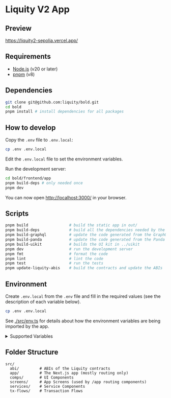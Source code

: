 # Liquity V2 App

## Preview

<https://liquity2-sepolia.vercel.app/>

## Requirements

- [Node.js](https://nodejs.org/) (v20 or later)
- [pnpm](https://pnpm.io/) (v8)

## Dependencies

```sh
git clone git@github.com:liquity/bold.git
cd bold
pnpm install # install dependencies for all packages
```

## How to develop

Copy the `.env` file to `.env.local`:

```sh
cp .env .env.local
```

Edit the `.env.local` file to set the environment variables.

Run the development server:

```sh
cd bold/frontend/app
pnpm build-deps # only needed once
pnpm dev
```

You can now open <http://localhost:3000/> in your browser.

## Scripts

```sh
pnpm build                  # build the static app in out/
pnpm build-deps             # build all the dependencies needed by the app
pnpm build-graphql          # update the code generated from the GraphQL queries
pnpm build-panda            # update the code generated from the Panda CSS config
pnpm build-uikit            # builds the UI kit in ../uikit
pnpm dev                    # run the development server
pnpm fmt                    # format the code
pnpm lint                   # lint the code
pnpm test                   # run the tests
pnpm update-liquity-abis    # build the contracts and update the ABIs
```

## Environment

Create `.env.local` from the `.env` file and fill in the required values (see the description of each variable below).

```sh
cp .env .env.local
```

See [./src/env.ts](./src/env.ts) for details about how the environment variables are being imported by the app.

<details>
<summary>Supported Variables</summary>

### `NEXT_PUBLIC_ACCOUNT_SCREEN`

Enable or disable the account screen (meant for testing purposes).

```dosini
# Example
NEXT_PUBLIC_ACCOUNT_SCREEN=false
```

### `NEXT_PUBLIC_APP_COMMIT_URL`

The URL template for linking to specific app commits in the repository. Set to `false` to disable.

```dosini
# Format
NEXT_PUBLIC_APP_COMMIT_URL=https://url_template_with_{commit}

# Example (default)
NEXT_PUBLIC_APP_COMMIT_URL=https://github.com/liquity/bold/tree/{commit}
```

### `NEXT_PUBLIC_APP_VERSION_URL`

The URL template for linking to specific app version releases. Set to `false` to disable.

```dosini
# Format
NEXT_PUBLIC_APP_VERSION_URL=https://url_template_with_{version}

# Example (default)
NEXT_PUBLIC_APP_VERSION_URL=https://github.com/liquity/bold/releases/tag/%40liquity2%2Fapp-v{version}
```

### `NEXT_PUBLIC_CONTRACTS_COMMIT_URL`

The URL template for linking to specific contract commits in the repository. Set to `false` to disable.

```dosini
# Format
NEXT_PUBLIC_CONTRACTS_COMMIT_URL=https://url_template_with_{commit}

# Example (default)
NEXT_PUBLIC_CONTRACTS_COMMIT_URL=https://github.com/liquity/bold/tree/{commit}
```

### `NEXT_PUBLIC_CHAIN_ID`

The Ethereum network to connect to.

```dosini
# Example
NEXT_PUBLIC_CHAIN_ID=1
```

### `NEXT_PUBLIC_CHAIN_NAME`

The name of the Ethereum network.

```dosini
# Example
NEXT_PUBLIC_CHAIN_NAME=Ethereum
```

### `NEXT_PUBLIC_CHAIN_CURRENCY`

The currency of the Ethereum network.

```dosini
# Format
NEXT_PUBLIC_CHAIN_CURRENCY=name|symbol|decimals

# Example
NEXT_PUBLIC_CHAIN_CURRENCY=Ether|ETH|18
```

### `NEXT_PUBLIC_CHAIN_RPC_URL`

The RPC URL for the Ethereum network.

```dosini
# Example
NEXT_PUBLIC_CHAIN_RPC_URL=https://cloudflare-eth.com
```

### `NEXT_PUBLIC_CHAIN_BLOCK_EXPLORER`

The block explorer for the Ethereum network. Optional.

```dosini
# Format
NEXT_PUBLIC_CHAIN_BLOCK_EXPLORER=name|url

# Example
NEXT_PUBLIC_CHAIN_BLOCK_EXPLORER=Etherscan|https://etherscan.io
```

### `NEXT_PUBLIC_CHAIN_CONTRACT_ENS_REGISTRY`

The address of the ENS registry contract. Optional.

```dosini
# Format
NEXT_PUBLIC_CHAIN_CONTRACT_ENS_REGISTRY=address

# Example
NEXT_PUBLIC_CHAIN_CONTRACT_ENS_REGISTRY=0x00000000000C2E074eC69A0dFb2997BA6C7d2e1e
```

### `NEXT_PUBLIC_CHAIN_CONTRACT_ENS_RESOLVER`

The address of the ENS resolver contract. Optional.

```dosini
# Format
NEXT_PUBLIC_CHAIN_CONTRACT_ENS_RESOLVER=address|blockCreated

# Example
NEXT_PUBLIC_CHAIN_CONTRACT_ENS_RESOLVER=0xce01f8eee7E479C928F8919abD53E553a36CeF67|19258213
```

### `NEXT_PUBLIC_CHAIN_CONTRACT_MULTICALL`

The address of the Multicall contract. Optional.

```dosini
# Format
NEXT_PUBLIC_CHAIN_CONTRACT_MULTICALL=address|blockCreated

# Example
NEXT_PUBLIC_CHAIN_CONTRACT_MULTICALL=0xca11bde05977b3631167028862be2a173976ca11|14353601
```

### `NEXT_PUBLIC_BLOCKING_LIST`

Smart contract address for the blocking list implementation. The contract must implement `isBlackListed(address)(bool)`.

```dosini
# Example
NEXT_PUBLIC_BLOCKING_LIST=0x97044531D0fD5B84438499A49629488105Dc58e6
```

### `NEXT_PUBLIC_BLOCKING_VPNAPI`

VPNAPI.io detection to only allow certain country codes.

```dosini
# Format
NEXT_PUBLIC_BLOCKING_VPNAPI=key|countryCodes

# Example
NEXT_PUBLIC_BLOCKING_VPNAPI=1234|US,CA
```

### `NEXT_PUBLIC_DELEGATE_AUTO`

The default delegate address to use for the interest rate automated strategy.

```dosini
# Example
NEXT_PUBLIC_DELEGATE_AUTO=0x0000000000000000000000000000000000000000
```

### `NEXT_PUBLIC_DEPLOYMENT_FLAVOR`

Indicates a specific deployment variant (e.g., "preview"). This will be displayed in the app header.

```dosini
# Example
NEXT_PUBLIC_DEPLOYMENT_FLAVOR=preview
```

### `NEXT_PUBLIC_KNOWN_INITIATIVES_URL`

URL for fetching known initiatives data (optional).

### `NEXT_PUBLIC_LIQUITY_STATS_URL`

URL for fetching Liquity protocol statistics.

```dosini
# Example
NEXT_PUBLIC_LIQUITY_STATS_URL=https://api.liquity.org/v2/testnet/sepolia.json
```

### `NEXT_PUBLIC_LIQUITY_GOVERNANCE_URL`

Optional base URL for fetching Liquity governance allocation snapshots, such as those generated by [api.liquity.org](https://github.com/liquity/api.liquity.org/blob/main/src/snapshot.ts). Defaults to `https://api.liquity.org/v2/governance` when undefined. When set to an empty string, the data will be fetched from the subgraph.

```dosini
# Example
NEXT_PUBLIC_LIQUITY_GOVERNANCE_URL=https://api.liquity.org/v2/governance
```

### `NEXT_PUBLIC_SAFE_API_URL`

URL for the Safe transaction service API.

```dosini
# Example
NEXT_PUBLIC_SAFE_API_URL=https://safe-transaction-mainnet.safe.global/api
```

### `NEXT_PUBLIC_SUBGRAPH_URL`

URL for The Graph protocol subgraph queries.

```dosini
# Example
NEXT_PUBLIC_SUBGRAPH_URL=https://api.studio.thegraph.com/query/…
```

### `NEXT_PUBLIC_VERCEL_ANALYTICS`

Enable or disable Vercel Analytics for tracking application metrics.

```dosini
# Example
NEXT_PUBLIC_VERCEL_ANALYTICS=false
```

### `NEXT_PUBLIC_WALLET_CONNECT_PROJECT_ID`

A WalletConnect project ID which can be obtained by [creating a WalletConnect project](https://cloud.walletconnect.com/app).

### `NEXT_PUBLIC_TROVE_EXPLORER_<N>`

An optional set of names and URLs (of the form `<name>|<url>`) of external apps capable of showing a Trove's history. May include the parameters `{branch}` and `{troveId}`, which will be replaced by the name of the Trove's collateral type (`ETH`, `wstETH` or `rETH`) and its numeric ID (the NFT's token ID), respectively.

Currently, only the indices `_0` and `_1` are supported.

Defaults to the following values:
```dosini
NEXT_PUBLIC_TROVE_EXPLORER_0=DeFi Explore|https://liquityv2.defiexplore.com/trove/{branch}/{troveId}
NEXT_PUBLIC_TROVE_EXPLORER_1=Rails|https://rails.finance/explorer/trove/{troveId}/{branch}
```

To disable a Trove explorer, set the corresponding variable to an empty string in `.env.local`.

### `NEXT_PUBLIC_CONTRACT_…`

Addresses of the Liquity contracts.

</details>

## Folder Structure

```
src/
  abi/         # ABIs of the Liquity contracts
  app/         # The Next.js app (mostly routing only)
  comps/       # UI Components
  screens/     # App Screens (used by /app routing components)
  services/    # Service Components
  tx-flows/    # Transaction Flows
```
